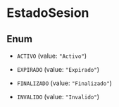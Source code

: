 

# EstadoSesion

## Enum


* `ACTIVO` (value: `"Activo"`)

* `EXPIRADO` (value: `"Expirado"`)

* `FINALIZADO` (value: `"Finalizado"`)

* `INVALIDO` (value: `"Invalido"`)



